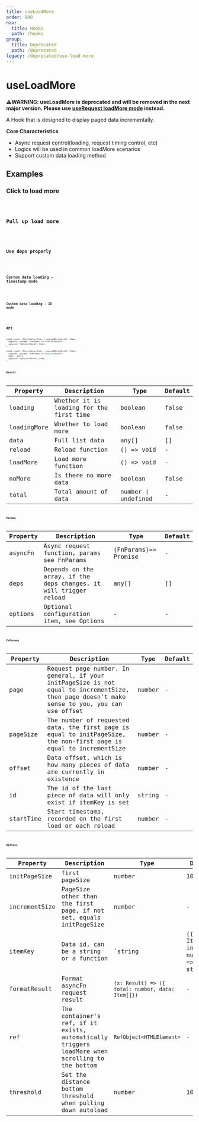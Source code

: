 ```yaml
---
title: useLoadMore
order: 900
nav:
  title: Hooks
  path: /hooks
group:
  title: Deprecated
  path: /deprecated
legacy: /deprecated/use-load-more
---
```


# useLoadMore

<Alert>
<b>⚠️WARNING: useLoadMore is deprecated and will be removed in the next major version. Please use <a href="/async?anchor=load-more">useRequest loadMore mode</a> instead.</b>
</Alert>

A Hook that is designed to display paged data incrementally.

**Core Characteristics**

* Async request control(loading, request timing control, etc)
* Logics will be used in common loadMore scenarios
* Support custom data loading method

## Examples

### Click to load more

<code src="./demo/demo1.tsx" />

### Pull up load more

<code src="./demo/demo2.tsx" />

### Use deps properly

<code src="./demo/demo3.tsx" />

### Custom data loading - timestamp mode

<code src="./demo/demo4.tsx" />

### Custom data loading - ID mode

<code src="./demo/demo5.tsx" />

## API

```javascript
const result: ReturnValue<Item> = useLoadMore<Result, Item>(
  asyncFn: (params: FnParams) => Promise<Result>,
  options?: Options<Result, Item>,
);

const result: ReturnValue<Item> = useLoadMore<Result, Item>(
  asyncFn: (params: FnParams) => Promise<Result>,
  deps?: any[],
  options?: Options<Result, Item>,
);

```

### Result

| Property    | Description                              | Type       | Default     |
|-------------|------------------------------------------|------------|-------------|
| loading     | Whether it is loading for the first time | boolean    | false       |
| loadingMore | Whether to load more                     | boolean    | false       |
| data        | Full list data                           | any[]      | []          |
| reload      | Reload function                          | () => void | -|          |
| loadMore    | Load more function                       | () => void | -           |
| noMore      | Is there no more data                    | boolean    | false       |
| total       | Total amount of data                     | number \| undefined|- |


### Params

| Property | Description                                                       | Type                 | Default |
|----------|-------------------------------------------------------------------|----------------------|---------|
| asyncFn  | Async request function, params see FnParams                       | (FnParams)=> Promise | -       |
| deps     | Depends on the array, if the deps changes, it will trigger reload | any[]                | []      |
| options  | Optional configuration item, see Options                          | -                    | -       |


### FnParams

| Property  | Description                                                                                                                                  | Type   | Default |
|-----------|----------------------------------------------------------------------------------------------------------------------------------------------|--------|---------|
| page      | Request page number. In general, if your initPageSize is not equal to incrementSize, then page doesn't make sense to you, you can use offset | number | -       |
| pageSize  | The number of requested data, the first page is equal to initPageSize, the non-first page is equal to incrementSize                          | number | -       |
| offset    | Data offset, which is how many pieces of data are currently in existence                                                                     | number | -       |
| id        | The id of the last piece of data will only exist if itemKey is set                                                                           | string | -       |
| startTime | Start timestamp, recorded on the first load or each reload                                                                                   | number | -       |


### Options

| Property      | Description                                                                                     | Type                                                 | Default |
|---------------|-------------------------------------------------------------------------------------------------|------------------------------------------------------|---------|
| initPageSize  | first pageSize                                                                                  | number                                               | 10      |
| incrementSize | PageSize other than the first page, if not set, equals initPageSize                             | number                                               | -       |
| itemKey       | Data id, can be a string or a function                                                          | `string | ((record: Item, index: number) => string)` | -       |
| formatResult  | Format asyncFn request result                                                                   | `(x: Result) => ({ total: number, data: Item[]})`    | -       |
| ref           | The container's ref, if it exists, automatically triggers loadMore when scrolling to the bottom | `RefObject<HTMLElement>`                             | -       |
| threshold     | Set the distance bottom threshold when pulling down autoload                                    | number                                               | 100     |
